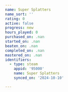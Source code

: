 ```yaml
---
name: Super Splatters
name_sort: ''
rating: 0
active: false
progress: new
hours_played: 0
purchased_on: .nan
started_on: .nan
beaten_on: .nan
completed_on: .nan
mastered_on: .nan
identifiers:
  - type: steam
    appid: '95000'
    name: Super Splatters
    synced_on: '2024-10-10'

---
```

